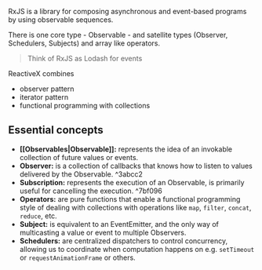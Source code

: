  RxJS is a library for composing asynchronous and event-based programs by using observable sequences.
 
 There is one core type - Observable - and satellite types (Observer, Schedulers, Subjects) and array like operators.
 
 > Think of RxJS as Lodash for events

ReactiveX combines
- observer pattern
- iterator pattern
- functional programming with collections

## Essential concepts

-   **[[Observables|Observable]]:** represents the idea of an invokable collection of future values or events.
-   **Observer:** is a collection of callbacks that knows how to listen to values delivered by the Observable. ^3abcc2
-   **Subscription:** represents the execution of an Observable, is primarily useful for cancelling the execution. ^7bf096
-   **Operators:** are pure functions that enable a functional programming style of dealing with collections with operations like `map`, `filter`, `concat`, `reduce`, etc.
-   **Subject:** is equivalent to an EventEmitter, and the only way of multicasting a value or event to multiple Observers.
-   **Schedulers:** are centralized dispatchers to control concurrency, allowing us to coordinate when computation happens on e.g. `setTimeout` or `requestAnimationFrame` or others.